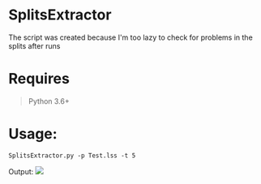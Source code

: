 # SplitsExtractor
The script was created because I'm too lazy to check for problems in the splits after runs

# Requires
> Python 3.6+

# Usage:
`SplitsExtractor.py -p Test.lss -t 5`

Output:
![](https://i.imgur.com/x3COZXS.png?1)
